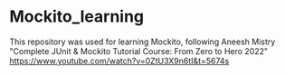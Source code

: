 # Mockito_learning
This repository was used for learning Mockito, following Aneesh Mistry "Complete JUnit & Mockito Tutorial Course: From Zero to Hero 2022" https://www.youtube.com/watch?v=0ZtU3X9n6tI&t=5674s